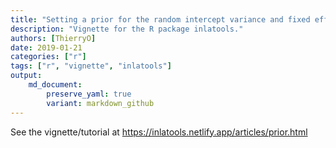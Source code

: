 ```yaml
---
title: "Setting a prior for the random intercept variance and fixed effects"
description: "Vignette for the R package inlatools."
authors: [ThierryO]
date: 2019-01-21
categories: ["r"]
tags: ["r", "vignette", "inlatools"]
output: 
    md_document:
        preserve_yaml: true
        variant: markdown_github
---
```


See the vignette/tutorial at <https://inlatools.netlify.app/articles/prior.html>
